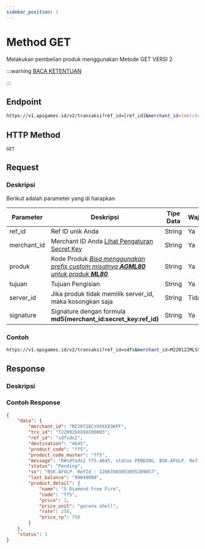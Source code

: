 ```yaml
---
sidebar_position: 1
---
```


# Method GET

Melakukan pembelian produk menggunakan Metode GET VERSI 2

:::warning
[BACA KETENTUAN](/docs/v2/pendahuluan)

:::

## Endpoint

```bash
https://v1.apigames.id/v2/transaksi?ref_id=[ref_id]&merchant_id=[merchant_id]&produk=[kode_produk]&tujuan=[tujuan]&signature=[signature]&server_id=[server_id]
```

## HTTP Method

```
GET
```

## Request

### Deskripsi

Berikut adalah parameter yang di harapkan

| Parameter   | Deskripsi                                                                                        | Tipe Data | Wajib |
| ----------- | ------------------------------------------------------------------------------------------------ | --------- | ----- |
| ref_id      | Ref ID unik Anda                                                                                 | String    | Ya    |
| merchant_id | Merchant ID Anda [Lihat Pengaturan Secret Key](https://member.apigames.id/pengaturan/secret-key) | String    | Ya    |
| produk      | Kode Produk [_Bisa menggunakan prefix custom misalnya **AGML80** untuk produk **ML80**_](#)      | String    | Ya    |
| tujuan      | Tujuan Pengisian                                                                                 | String    | Ya    |
| server_id      | Jika produk tidak memilik server_id, maka kosongkan saja                                                                                 | String    | Tidak    |
| signature   | Signature dengan formula **md5(merchant_id:secret_key:ref_id)**      | String    | Ya    |

### Contoh

```bash
https://v1.apigames.id/v2/transaksi?ref_id=sdfs&merchant_id=M220122MLSS1954B&produk=ff5&tujuan=4645&signature=30d19bbcd6c9784c020b135c818e8291c00e1a3d12e143c7bb924492c1e57cfb&server_id
```

## Response

### Deskripsi
### Contoh Response

```json
{
    "data": {
        "merchant_id": "M220718CYXXXXX3KFF",
        "trx_id": "T220926XXXXX00003",
        "ref_id": "sdfsdx2",
        "destination": "4645",
        "product_code": "ff5",
        "product_code_master": "ff5",
        "message": "R#sdfsdx2 ff5.4645, status PENDING. BSK.AFULP. RefId : 12067803053055289057. Sisa saldo 99049000",
        "status": "Pending",
        "sn": "BSK.AFULP. RefId : 12067803053055289057",
        "last_balance": "99049000",
        "product_detail": {
            "name": "5 Diamond Free Fire",
            "code": "ff5",
            "price": 3,
            "price_unit": "garena shell",
            "rate": 250,
            "price_rp": 750
        }
    },
    "status": 1
}
```

